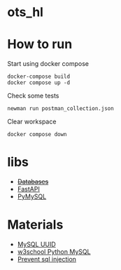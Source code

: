 # ots_hl

# How to run
Start using docker compose
```shell
docker-compose build
docker compose up -d
```
Check some tests
```shell
newman run postman_collection.json
```

Clear workspace
```
docker compose down
```



# libs
* ~~[Databases](https://www.encode.io/databases/)~~
* [FastAPI](https://fastapi.tiangolo.com/advanced/async-sql-databases/)
* [PyMySQL](https://pypi.org/project/PyMySQL/)

# Materials
* [MySQL UUID](https://www.mysqltutorial.org/mysql-uuid/)
* [w3school Python MySQL](https://www.w3schools.com/python/python_mysql_insert.asp)
* [Prevent sql injection](https://realpython.com/prevent-python-sql-injection/)
